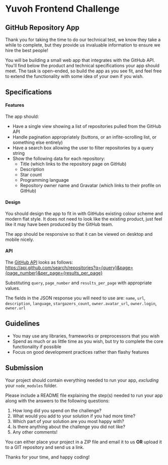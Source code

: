 # Yuvoh Frontend Challenge
## GitHub Repository App

Thank you for taking the time to do our technical test, we know they take a while to complete, but they provide us invaluable information to ensure we hire the best people!

You will be building a small web app that integrates with the GitHub API. You'll find below the product and technical specifications your app should meet. The task is open-ended, so build the app as you see fit, and feel free to extend the functionality with some idea of your own if you wish.

## Specifications

#### Features
The app should:
* Have a single view showing a list of repositories pulled from the GitHub API
* Handle pagination appropriately (buttons, or an infite-scrolling list, or something else entirely)
* Have a search box allowing the user to filter repositories by a query string
* Show the following data for each repository:
  * Title (which links to the repository page on GitHub)
  * Description
  * Star count
  * Programming language
  * Repository owner name and Gravatar (which links to their profile on GitHub)

#### Design
You should design the app to fit in with GitHubs existing colour scheme and modern flat style. It does not need to look like the existing product, just feel like it may have been produced by the GitHub team.

The app should be responsive so that it can be viewed on desktop and mobile nicely. 


#### API
The [GitHub API](https://developer.github.com/v3/search/#search-repositories) looks as follows:
https://api.github.com/search/repositories?q={query}&page={page_number}&per_page={results_per_page}

Substituting `query`, `page_number` and `results_per_page` with appropriate values.

The fields in the JSON response you will need to use are: 
`name`, `url`, `description`, `language`, `stargazers_count`, `owner.avatar_url`, `owner.login`, `owner.url`

## Guidelines
* You may use any libraries, frameworks or preprocessors that you wish
* Spend as much or as little time as you wish, but try to complete the core functionality if possible
* Focus on good development practices rather than flashy features


## Submission
Your project should contain everything needed to run your app, *excluding* your ```node_modules``` folder.

Please include a README file explaining the step(s) needed to run your app along with the answers to the following questions:

1. How long did you spend on the challenge?
2. What would you add to your solution if you had more time?
3. Which part of your solution are you most happy with?
4. Is there anything about the challenge you did not like?
5. Any other comments!

You can either place your project in a ZIP file and email it to us **OR** upload it to a GIT repository and send us a link.

Thanks for your time, and happy coding!
